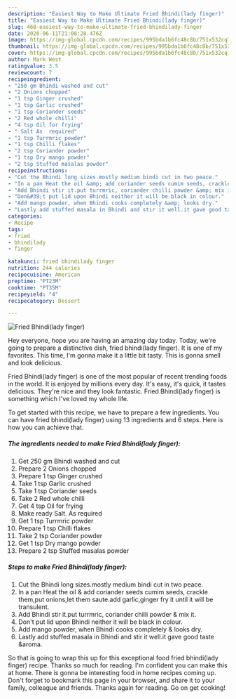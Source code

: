 ```yaml
---
description: "Easiest Way to Make Ultimate Fried Bhindi(lady finger)"
title: "Easiest Way to Make Ultimate Fried Bhindi(lady finger)"
slug: 468-easiest-way-to-make-ultimate-fried-bhindilady-finger
date: 2020-06-11T21:08:28.476Z
image: https://img-global.cpcdn.com/recipes/995bda1b6fc48c8b/751x532cq70/fried-bhindilady-finger-recipe-main-photo.jpg
thumbnail: https://img-global.cpcdn.com/recipes/995bda1b6fc48c8b/751x532cq70/fried-bhindilady-finger-recipe-main-photo.jpg
cover: https://img-global.cpcdn.com/recipes/995bda1b6fc48c8b/751x532cq70/fried-bhindilady-finger-recipe-main-photo.jpg
author: Mark West
ratingvalue: 3.5
reviewcount: 7
recipeingredient:
- "250 gm Bhindi washed and cut"
- "2 Onions chopped"
- "1 tsp Ginger crushed"
- "1 tsp Garlic crushed"
- "1 tsp Coriander seeds"
- "2 Red whole chilli"
- "4 tsp Oil for frying"
- " Salt As  required"
- "1 tsp Turrmric powder"
- "1 tsp Chilli flakes"
- "2 tsp Coriander powder"
- "1 tsp Dry mango powder"
- "2 tsp Stuffed masalas powder"
recipeinstructions:
- "Cut the Bhindi long sizes.mostly medium bindi cut in two peace."
- "In a pan Heat the oil &amp; add coriander seeds cumim seeds, crackle them,put onions,let them saute.add garlic,ginger fry it until it will be transulent."
- "Add Bhindi stir it.put turrmric, coriander chilli powder &amp; mix it."
- "Don&#39;t put lid upon Bhindi neither it will be black in colour."
- "Add mango powder, when Bhindi cooks completely &amp; looks dry."
- "Lastly add stuffed masala in Bhindi and stir it well.it gave good taste &amp;aroma."
categories:
- Recipe
tags:
- fried
- bhindilady
- finger

katakunci: fried bhindilady finger 
nutrition: 244 calories
recipecuisine: American
preptime: "PT23M"
cooktime: "PT35M"
recipeyield: "4"
recipecategory: Dessert

---
```



![Fried Bhindi(lady finger)](https://img-global.cpcdn.com/recipes/995bda1b6fc48c8b/751x532cq70/fried-bhindilady-finger-recipe-main-photo.jpg)

Hey everyone, hope you are having an amazing day today. Today, we're going to prepare a distinctive dish, fried bhindi(lady finger). It is one of my favorites. This time, I'm gonna make it a little bit tasty. This is gonna smell and look delicious.



Fried Bhindi(lady finger) is one of the most popular of recent trending foods in the world. It is enjoyed by millions every day. It's easy, it's quick, it tastes delicious. They're nice and they look fantastic. Fried Bhindi(lady finger) is something which I've loved my whole life.


To get started with this recipe, we have to prepare a few ingredients. You can have fried bhindi(lady finger) using 13 ingredients and 6 steps. Here is how you can achieve that.

<!--inarticleads1-->

##### The ingredients needed to make Fried Bhindi(lady finger):

1. Get 250 gm Bhindi washed and cut
1. Prepare 2 Onions chopped
1. Prepare 1 tsp Ginger crushed
1. Take 1 tsp Garlic crushed
1. Take 1 tsp Coriander seeds
1. Take 2 Red whole chilli
1. Get 4 tsp Oil for frying
1. Make ready  Salt. As  required
1. Get 1 tsp Turrmric powder
1. Prepare 1 tsp Chilli flakes
1. Take 2 tsp Coriander powder
1. Get 1 tsp Dry mango powder
1. Prepare 2 tsp Stuffed masalas powder




<!--inarticleads2-->

##### Steps to make Fried Bhindi(lady finger):

1. Cut the Bhindi long sizes.mostly medium bindi cut in two peace.
1. In a pan Heat the oil &amp; add coriander seeds cumim seeds, crackle them,put onions,let them saute.add garlic,ginger fry it until it will be transulent.
1. Add Bhindi stir it.put turrmric, coriander chilli powder &amp; mix it.
1. Don&#39;t put lid upon Bhindi neither it will be black in colour.
1. Add mango powder, when Bhindi cooks completely &amp; looks dry.
1. Lastly add stuffed masala in Bhindi and stir it well.it gave good taste &amp;aroma.




So that is going to wrap this up for this exceptional food fried bhindi(lady finger) recipe. Thanks so much for reading. I'm confident you can make this at home. There is gonna be interesting food in home recipes coming up. Don't forget to bookmark this page in your browser, and share it to your family, colleague and friends. Thanks again for reading. Go on get cooking!
